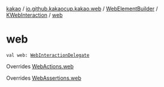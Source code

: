 [kakao](../../../index.md) / [io.github.kakaocup.kakao.web](../../index.md) / [WebElementBuilder](../index.md) / [KWebInteraction](index.md) / [web](./web.md)

# web

`val web: `[`WebInteractionDelegate`](../../../io.github.kakaocup.kakao.delegate/-web-interaction-delegate/index.md)

Overrides [WebActions.web](../../-web-actions/web.md)

Overrides [WebAssertions.web](../../-web-assertions/web.md)

